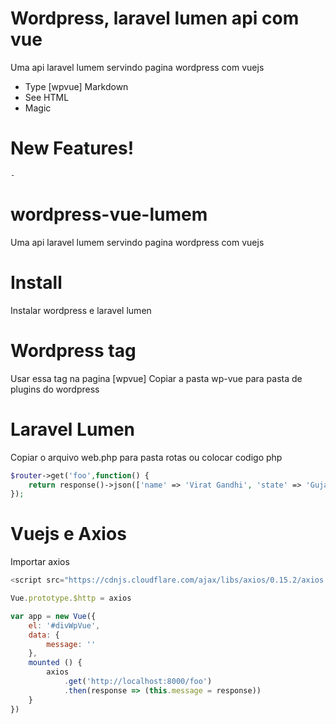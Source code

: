 # Wordpress, laravel lumen api com vue

Uma api laravel lumem servindo pagina wordpress com vuejs

  - Type [wpvue] Markdown
  - See HTML
  - Magic

# New Features!
    -
# wordpress-vue-lumem
Uma api laravel lumem servindo pagina wordpress com vuejs

# Install
Instalar wordpress e laravel lumen

# Wordpress tag
Usar essa tag na pagina [wpvue]
Copiar a pasta wp-vue para pasta de plugins do wordpress

# Laravel Lumen
Copiar o arquivo web.php para pasta rotas ou colocar codigo php 
```php
$router->get('foo',function() {
    return response()->json(['name' => 'Virat Gandhi', 'state' => 'Gujarat']);
});
```

# Vuejs e Axios
Importar axios
```js
<script src="https://cdnjs.cloudflare.com/ajax/libs/axios/0.15.2/axios.js"></script>
```

```js
Vue.prototype.$http = axios

var app = new Vue({
    el: '#divWpVue',
    data: {
        message: ''
    },
    mounted () {
        axios
            .get('http://localhost:8000/foo')
            .then(response => (this.message = response))
    }
})
```
